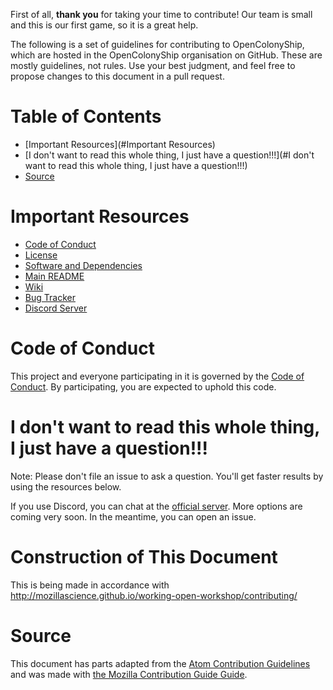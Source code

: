 First of all, **thank you** for taking your time to contribute!
Our team is small and this is our first game, so it is a great help.

The following is a set of guidelines for contributing to OpenColonyShip, which are hosted in the OpenColonyShip organisation on GitHub. These are mostly guidelines, not rules. Use your best judgment, and feel free to propose changes to this document in a pull request.

# Table of Contents

* [Important Resources](#Important Resources)
* [I don't want to read this whole thing, I just have a question!!!](#I don't want to read this whole thing, I just have a question!!!)
* [Source](#Source)

# Important Resources

* [Code of Conduct](CODE_OF_CONDUCT.md)
* [License](LICENSE.md)
* [Software and Dependencies](SOFTWARE.md)
* [Main README](README.md)
* [Wiki](https://github.com/OpenColonyShip/OpenColonyShip/wiki)
* [Bug Tracker](https://github.com/OpenColonyShip/OpenColonyShip/issues)
* [Discord Server](https://discord.gg/6nAJQH3)

# Code of Conduct

This project and everyone participating in it is governed by the [Code of Conduct](CODE_OF_CONDUCT.md). By participating, you are expected to uphold this code.

# I don't want to read this whole thing, I just have a question!!!

Note: Please don't file an issue to ask a question. You'll get faster results by using the resources below.

If you use Discord, you can chat at the [official server](https://discord.gg/6nAJQH3).
More options are coming very soon. In the meantime, you can open an issue.

# Construction of This Document

This is being made in accordance with http://mozillascience.github.io/working-open-workshop/contributing/

# Source

This document has parts adapted from the [Atom Contribution Guidelines](https://github.com/atom/atom/blob/master/CONTRIBUTING.md) and was made with [the Mozilla Contribution Guide Guide](http://mozillascience.github.io/working-open-workshop/contributing/).
